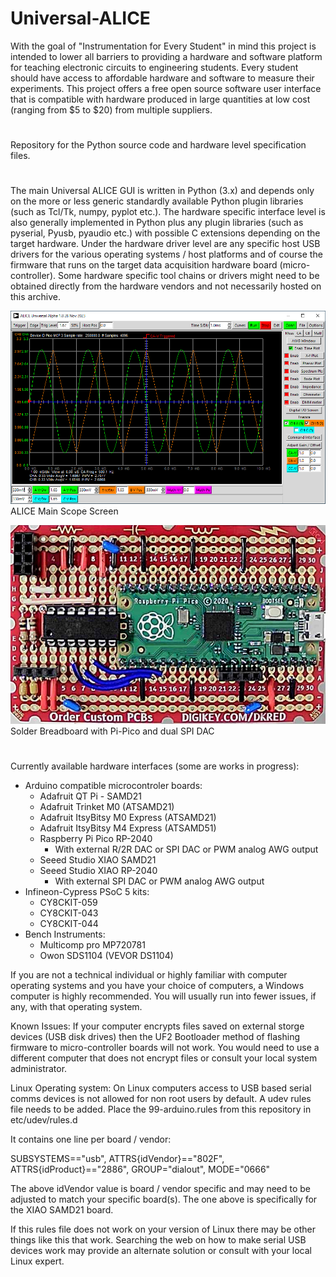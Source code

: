 # Universal-ALICE
With the goal of "Instrumentation for Every Student" in mind this project is intended to lower all barriers to providing a hardware and software platform for teaching electronic circuits to engineering students. Every student should have access to affordable hardware and software to measure their experiments.
This project offers a free open source software user interface that is compatible with hardware produced in large quantities at low cost (ranging from $5 to $20) from multiple suppliers.
#
Repository for the Python source code and hardware level specification files.
#
The main Universal ALICE GUI is written in Python (3.x) and depends only on the more or less generic standardly available Python plugin libraries (such as Tcl/Tk, numpy, pyplot etc.). The hardware specific interface level is also generally implemented in Python plus any plugin libraries (such as pyserial, Pyusb, pyaudio etc.) with possible C extensions depending on the target hardware. Under the hardware driver level are any specific host USB drivers for the various operating systems / host platforms and of course the firmware that runs on the target data acquisition hardware board (micro-controller). Some hardware specific tool chains or drivers might need to be obtained directly from the hardware vendors and not necessarily hosted on this archive.

![Screenshot mainscreen](/main_screenshot.png)
ALICE Main Scope Screen

![pi pico spi dac](/pi-pico-solder-board-1.png)
Solder Breadboard with Pi-Pico and dual SPI DAC

#
Currently available hardware interfaces (some are works in progress):

* Arduino compatible microcontroler boards:
  + Adafruit QT Pi - SAMD21
  + Adafruit Trinket M0 (ATSAMD21)
  + Adafruit ItsyBitsy M0 Express (ATSAMD21)
  + Adafruit ItsyBitsy M4 Express (ATSAMD51)
  + Raspberry Pi Pico RP-2040
    - With external R/2R DAC or SPI DAC or PWM analog AWG output
  + Seeed Studio XIAO SAMD21
  + Seeed Studio XIAO RP-2040
    - With external SPI DAC or PWM analog AWG output
* Infineon-Cypress PSoC 5 kits:
  + CY8CKIT-059
  + CY8CKIT-043
  + CY8CKIT-044
* Bench Instruments:
  + Multicomp pro MP720781
  + Owon SDS1104 (VEVOR DS1104)

If you are not a technical individual or highly familiar with computer operating systems and you have your choice of computers, a Windows computer is highly recommended. You will usually run into fewer issues, if any, with that operating system.

Known Issues: If your computer encrypts files saved on external storge devices (USB disk drives) then the UF2 Bootloader method of flashing firmware to micro-controller boards will not work. You would need to use a different computer that does not encrypt files or consult your local system administrator.

Linux Operating system: On Linux computers access to USB based serial comms devices is not allowed for non root users by default. A udev rules file needs to be added. Place the 99-arduino.rules from this repository in etc/udev/rules.d

It contains one line per board / vendor:

SUBSYSTEMS=="usb", ATTRS{idVendor}=="802F", ATTRS{idProduct}=="2886", GROUP="dialout", MODE="0666"

The above idVendor value is board / vendor specific and may need to be adjusted to match your specific board(s). The one above is specifically for the XIAO SAMD21 board.

If this rules file does not work on your version of Linux there may be other things like this that work. Searching the web on how to make serial USB devices work may provide an alternate solution or consult with your local Linux expert.
